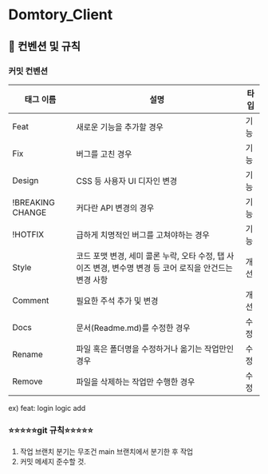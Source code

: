# Domtory_Client

## 📌 컨벤션 및 규칙

### 커밋 컨벤션

| 태그 이름        | 설명                                                                                                     | 타입 |
| ---------------- | -------------------------------------------------------------------------------------------------------- | ---- |
| Feat             | 새로운 기능을 추가할 경우                                                                                | 기능 |
| Fix              | 버그를 고친 경우                                                                                         | 기능 |
| Design           | CSS 등 사용자 UI 디자인 변경                                                                             | 기능 |
| !BREAKING CHANGE | 커다란 API 변경의 경우                                                                                   | 기능 |
| !HOTFIX          | 급하게 치명적인 버그를 고쳐야하는 경우                                                                   | 기능 |
| Style            | 코드 포맷 변경, 세미 콜론 누락, 오타 수정, 탭 사이즈 변경, 변수명 변경 등 코어 로직을 안건드는 변경 사항 | 개선 |
| Comment          | 필요한 주석 추가 및 변경                                                                                 | 개선 |
| Docs             | 문서(Readme.md)를 수정한 경우                                                                            | 수정 |
| Rename           | 파일 혹은 폴더명을 수정하거나 옮기는 작업만인 경우                                                       | 수정 |
| Remove           | 파일을 삭제하는 작업만 수행한 경우                                                                       | 수정 |

ex) feat: login logic add

### ⭐️⭐️⭐️⭐️⭐️git 규칙⭐️⭐️⭐️⭐️⭐️

1. 작업 브랜치 분기는 무조건 main 브랜치에서 분기한 후 작업
2. 커밋 메세지 준수할 것.
